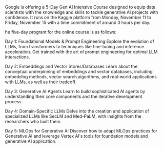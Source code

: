Google is offering a 5-Day Gen AI Intensive Course designed to equip data scientists with the knowledge
and skills to tackle generative AI projects with confidence. It runs on the Kaggle platform from Monday,
November 11 to Friday, November 15 with a time commitment of around 3 hours per day.

he five-day program for the online course  is as follows:

Day 1: Foundational Models & Prompt Engineering
Explore the evolution of LLMs, from transformers to techniques like fine-tuning and inference acceleration. Get trained with the art of prompt engineering for optimal LLM interactions.

Day 2: Embeddings and Vector Stores/Databases
Learn about the conceptual underpinning of embeddings and vector databases, including embedding methods, vector search algorithms, and real-world applications with LLMs, as well as their tradeoff.

Day 3: Generative AI Agents
Learn to build sophisticated AI agents by understanding their core components and the iterative development process.

Day 4: Domain-Specific LLMs 
Delve into the creation and application of specialized LLMs like SecLM and Med-PaLM, with insights from the researchers who built them.

Day 5: MLOps for Generative AI
Discover how to adapt MLOps practices for Generative AI and leverage Vertex AI's tools for foundation models and generative AI application.
